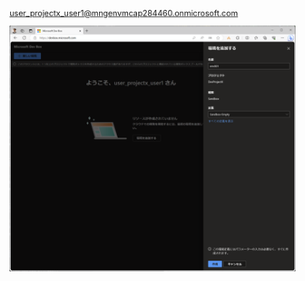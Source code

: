 

user_projectx_user1@mngenvmcap284460.onmicrosoft.com

![picture 0](./images/7dab1afe9649dc9543786d3fff71b54321d15520296baadbe895c715725ad637.png)  

